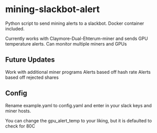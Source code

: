 # mining-slackbot-alert
Python script to send mining alerts to a slackbot. Docker container included.

Currently works with Claymore-Dual-Ehterum-miner and sends GPU temperature alerts. Can monitor multiple miners and GPUs

## Future Updates
Work with additional miner programs
Alerts based off hash rate
Alerts based off rejected shares

## Config
Rename example.yaml to config.yaml and enter in your slack keys and miner hosts.

You can change the gpu_alert_temp to your liking, but it is defaulted to check for 80C

